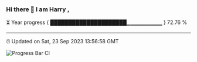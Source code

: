 ### Hi there 👋 I am Harry , 

⏳ Year progress { █████████████████████▁▁▁▁▁▁▁▁▁ } 72.76 %

---

⏰ Updated on Sat, 23 Sep 2023 13:56:58 GMT

![Progress Bar CI](https://github.com/duykhang68/duykhang68/workflows/Progress%20Bar%20CI/badge.svg)
